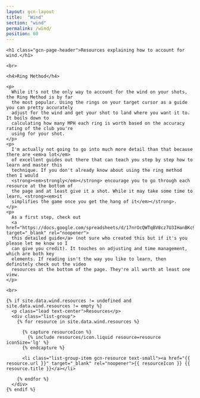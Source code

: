 ```yaml
---
layout: gcn-layout
title:  "Wind"
section: "wind"
permalink: /wind/
position: 60
---
```


<div class="row">

  <div class="col-lg-8 col-lg-offset-2 col-md-10 col-md-offset-1 col-sm-12">

    <h1 class="gcn-page-header">Resources explaining how to account for wind.</h1>

    <br>

    <h4>Ring Method</h4>

    <p>
      While it's not the only way to account for the wind on your shots, the Ring Method is by far
      the most popular. Using the rings on your target cursor as a guide you can pretty accurately
      adjust for the wind and get your shot to land where you want it to. It boils down to
      calculating how many MPH each ring is worth based on the accuracy rating of the club you're
      using for your shot.
    </p>
    <p>
      I'm actually not going to go into much more detail than that because there are <em>a lot</em>
      of excellent guides out there that can teach you step by step how to learn and master this
      technique. If you don't already know about using the ring method then I would
      <strong><em>strongly</em></strong> encourage you to go through each resource at the bottom of
      the page and at least give it a shot. While it may take some time to learn, <strong><em>it
      simplifies the game once you get the hang of it</em></strong>.
    </p>
    <p>
      As a first step, check out
      <a href="https://docs.google.com/spreadsheets/d/17nrOcQWTqBV8cz7U3IHanBKc9DFkMma3WTP09QqkoVY/edit#gid=0" target="_blank" rel="noopener">
      this detailed guide</a> (not sure who created this but if it's you please let me know so I
      can give you credit). It touches on adjusting and time management, which are both key
      elements. If reading isn't the way you like to learn, then definitely check out the video
      resources at the bottom of the page. They're all worth at least one view.
    </p>

    <br>

    {% if site.data.wind.resources != undefined and site.data.wind.resources != empty %}
      <p class="lead text-center">Resources</p>
      <div class="list-group">
        {% for resource in site.data.wind.resources %}

          {% capture resourceIcon %}
            {% include resources/icon.liquid resource=resource iconSize='lg' %}
          {% endcapture %}

          <li class="list-group-item gcn-resource text-small"><a href="{{ resource.url }}" target="_blank" rel="noopener">{{ resourceIcon }} {{ resource.title }}</a></li>

        {% endfor %}
      </div>
    {% endif %}

  </div>

</div>

